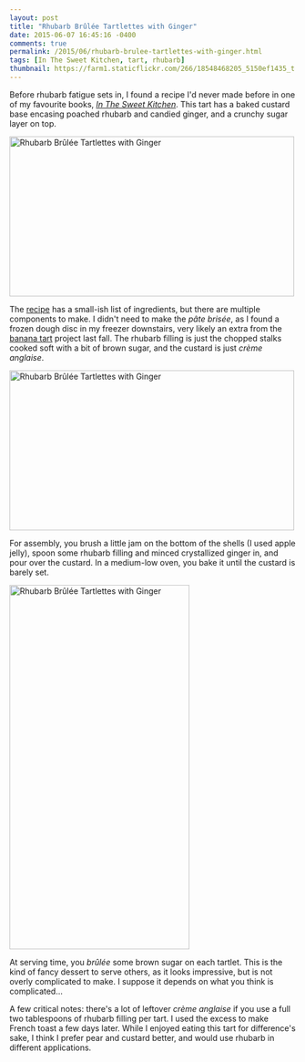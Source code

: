 ```yaml
---
layout: post
title: "Rhubarb Brûlée Tartlettes with Ginger"
date: 2015-06-07 16:45:16 -0400
comments: true
permalink: /2015/06/rhubarb-brulee-tartlettes-with-ginger.html
tags: [In The Sweet Kitchen, tart, rhubarb]
thumbnail: https://farm1.staticflickr.com/266/18548468205_5150ef1435_t.jpg
---
```


Before rhubarb fatigue sets in, I found a recipe I'd never
made before in one of my favourite books, 
[_In The Sweet Kitchen_](/tag/In%20The%20Sweet%20Kitchen/). This tart
has a baked custard base encasing poached rhubarb and candied ginger, and a
crunchy sugar layer on top.

<a href="https://www.flickr.com/photos/gnuf/18548468205" title="Rhubarb
Brûlée Tartlettes with Ginger by Eric Fung, on Flickr"><img
src="https://c1.staticflickr.com/1/266/18548468205_5150ef1435.jpg"
width="500" height="281" alt="Rhubarb Brûlée Tartlettes with
Ginger"></a>

The
[recipe](http://awhiskandaspoon.com/2007/05/09/wcc16-rhubarb-brulee-tartlettes-with-ginger/)
has a small-ish list of ingredients, but there are multiple components
to make. I didn't need to make the _pâte brisée_, as I found a frozen
dough disc in my freezer downstairs, very likely an extra from the
[banana tart](/2014/12/warm-chocolate-and-banana-tart.html) project last
fall. The rhubarb filling is just the chopped stalks cooked soft with a
bit of brown sugar, and the custard is just _crème anglaise_. 

<a href="https://www.flickr.com/photos/gnuf/17927782763" title="Rhubarb
Brûlée Tartlettes with Ginger by Eric Fung, on Flickr"><img
src="https://c1.staticflickr.com/1/353/17927782763_018a59cbbe.jpg"
width="500" height="281" alt="Rhubarb Brûlée Tartlettes with
Ginger"></a>

For assembly, you brush a little jam on the bottom of the shells (I used
apple jelly), spoon some rhubarb filling and minced crystallized ginger
in, and pour over the custard. In a medium-low oven, you bake it until
the custard is barely set.

<a href="https://www.flickr.com/photos/gnuf/18019627234" title="Rhubarb
Brûlée Tartlettes with Ginger by Eric Fung, on Flickr"><img
src="https://c1.staticflickr.com/1/462/18019627234_51eba4dc8d_z.jpg"
width="316" height="640" alt="Rhubarb Brûlée Tartlettes with
Ginger"></a>

At serving time, you _brûlée_ some brown sugar on each tartlet. This is
the kind of fancy dessert to serve others, as it looks impressive, but
is not overly complicated to make. I suppose it depends on what you
think is complicated…

A few critical notes: there's a lot of leftover _crème anglaise_ if you
use a full two tablespoons of rhubarb filling per tart. I used the
excess to make French toast a few days later. While I enjoyed eating
this tart for difference's sake, I think I prefer pear and custard
better, and would use rhubarb in different applications.

